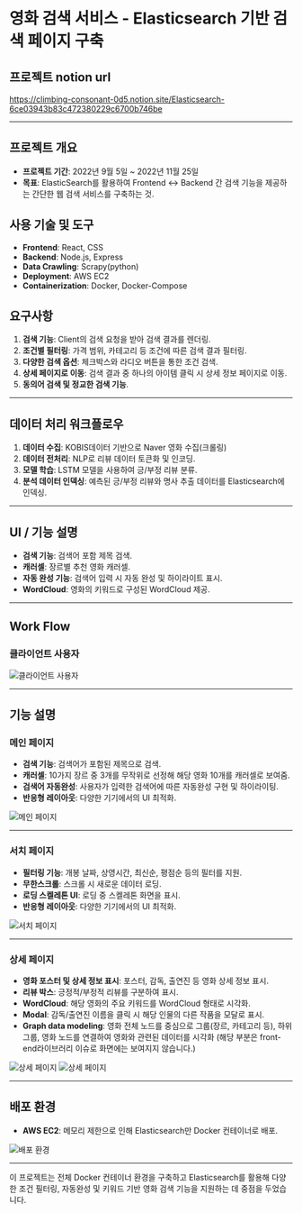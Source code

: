 
# 영화 검색 서비스 - Elasticsearch 기반 검색 페이지 구축

## 프로젝트 notion url
https://climbing-consonant-0d5.notion.site/Elasticsearch-6ce03943b83c472380229c6700b746be

---

## 프로젝트 개요

- **프로젝트 기간**: 2022년 9월 5일 ~ 2022년 11월 25일
- **목표**: ElasticSearch를 활용하여 Frontend ↔ Backend 간 검색 기능을 제공하는 간단한 웹 검색 서비스를 구축하는 것.

## 사용 기술 및 도구

- **Frontend**: React, CSS
- **Backend**: Node.js, Express
- **Data Crawling**: Scrapy(python)
- **Deployment**: AWS EC2
- **Containerization**: Docker, Docker-Compose

## 요구사항

1. **검색 기능**: Client의 검색 요청을 받아 검색 결과를 렌더링.
2. **조건별 필터링**: 가격 범위, 카테고리 등 조건에 따른 검색 결과 필터링.
3. **다양한 검색 옵션**: 체크박스와 라디오 버튼을 통한 조건 검색.
4. **상세 페이지로 이동**: 검색 결과 중 하나의 아이템 클릭 시 상세 정보 페이지로 이동.
5. **동의어 검색 및 정교한 검색 기능**.

---

## 데이터 처리 워크플로우

1. **데이터 수집**: KOBIS데이터 기반으로 Naver 영화 수집(크롤링)
2. **데이터 전처리**: NLP로 리뷰 데이터 토큰화 및 인코딩.
3. **모델 학습**: LSTM 모델을 사용하여 긍/부정 리뷰 분류.
4. **분석 데이터 인덱싱**: 예측된 긍/부정 리뷰와 명사 추출 데이터를 Elasticsearch에 인덱싱.

---

## UI / 기능 설명

- **검색 기능**: 검색어 포함 제목 검색.
- **캐러셀**: 장르별 추천 영화 캐러셀.
- **자동 완성 기능**: 검색어 입력 시 자동 완성 및 하이라이트 표시.
- **WordCloud**: 영화의 키워드로 구성된 WordCloud 제공.

---

## Work Flow

### 클라이언트 사용자

![클라이언트 사용자](https://lh7-us.googleusercontent.com/wJLL1Wuv6xCocYX3dbvfKl0LIMvwRy_c3Ngi1QsPMMxVgAC8BU526g82DNq8g-ALlm1JqdZYyCnBjArNyAOVgw5GMCtuQaVL04MTc9_Ujr0nhtW1YbS60QEFf4ciYhXCJto3Vm2hjiyNGxG1_yT1Mb4)

---

## 기능 설명

### 메인 페이지

- **검색 기능**: 검색어가 포함된 제목으로 검색.
- **캐러셀**: 10가지 장르 중 3개를 무작위로 선정해 해당 영화 10개를 캐러셀로 보여줌.
- **검색어 자동완성**: 사용자가 입력한 검색어에 따른 자동완성 구현 및 하이라이팅.
- **반응형 레이아웃**: 다양한 기기에서의 UI 최적화.

![메인 페이지](https://lh7-us.googleusercontent.com/MQqwX8U9raspbMJTBb0IaajJPcjXzvuMQiFzmevTtLJBtaCROz4eYkoGDhB0hLvaNGoGOr6NIjE_rUl_qg4pzr3dhGyFHODsyK7TFVTx_bKsD1c8uEi0oxkGy0tdxI3nc9doNohsvHhxen1lJ06ny_s)

---

### 서치 페이지

- **필터링 기능**: 개봉 날짜, 상영시간, 최신순, 평점순 등의 필터를 지원.
- **무한스크롤**: 스크롤 시 새로운 데이터 로딩.
- **로딩 스켈레톤 UI**: 로딩 중 스켈레톤 화면을 표시.
- **반응형 레이아웃**: 다양한 기기에서의 UI 최적화.

![서치 페이지](https://lh7-us.googleusercontent.com/xbrLMc1YdLdFGRS9ikXTlQoKQfo51k7T8xW4-6ANLN6FqDbywa1Flxe-QeEQ3ZlUwErLw4CDpekJ2mm-UdokqyRpgT9ai7QvUnY7y3KMaoMMU3ibdYUfqB4C97KKRCvSt4z0Bb09wIc5TjJyzxOQajg)

---

### 상세 페이지

- **영화 포스터 및 상세 정보 표시**: 포스터, 감독, 출연진 등 영화 상세 정보 표시.
- **리뷰 박스**: 긍정적/부정적 리뷰를 구분하여 표시.
- **WordCloud**: 해당 영화의 주요 키워드를 WordCloud 형태로 시각화.
- **Modal**: 감독/출연진 이름을 클릭 시 해당 인물의 다른 작품을 모달로 표시.
- **Graph data modeling**: 영화 전체 노드를 중심으로 그룹(장르, 카테고리 등), 하위 그룹, 영화 노드를 연결하여 영화와 관련된 데이터를 시각화
  (해당 부분은 front-end라이브러리 이슈로 화면에는 보여지지 않습니다.)

![상세 페이지](https://lh7-us.googleusercontent.com/3LmQ7bA0ccONhBfX2hc6gYWixzyYOWrudC7FXhuEfxgCcgIhEHdTKdYG9IuoDc8RX4ir0T7nXk1S9EBh7FbhrTMSydmQdBnpDJFYekUsIB9D6CPFlUF4sb31eDlpaLx6plyBo0AbB1xeqSfAtN13t6o)
![상세 페이지](https://lh7-us.googleusercontent.com/n0cdqYc3Tpby_dDDUiWduYJg8d7ICbaIksmj402pk98zcNTzYDxLnIEHSBYuw53V2baCsng-fu3d2jpL-xyeeMXHCDFB0UnrSnqP7QdgzHJpBxWqAuJL9ojHofpNPNUxBLmZluaH8OplXh39vgnEXwQ)

---

## 배포 환경

- **AWS EC2**: 메모리 제한으로 인해 Elasticsearch만 Docker 컨테이너로 배포.
  
![배포 환경](https://lh7-us.googleusercontent.com/M8-DNXPCs9mHwFOo_s4yiztUk4PnATn2LFuiSXEqAR-t7_Qk-6QeRXpqpyoAvSvkRW3MhoQZ4UBsykngVay2zO9xxSHebgrHmIsf63uOb9PAegiW3oSx2UKpFn52isysMCWHKbBagqzfFy4UhhwDphM)

---

이 프로젝트는 전체 Docker 컨테이너 환경을 구축하고 Elasticsearch를 활용해 다양한 조건 필터링, 자동완성 및 키워드 기반 영화 검색 기능을 지원하는 데 중점을 두었습니다.
